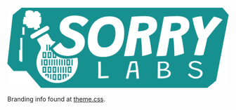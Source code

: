 ![](https://raw.githubusercontent.com/sorrylabs/.github/main/profile/logo%20background%20fill.png)

Branding info found at [theme.css](https://github.com/sorrylabs/.github/blob/main/theme.css).
